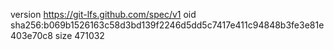 version https://git-lfs.github.com/spec/v1
oid sha256:b069b1526163c58d3bd139f2246d5dd5c7417e411c94848b3fe3e81e403e70c8
size 471032
